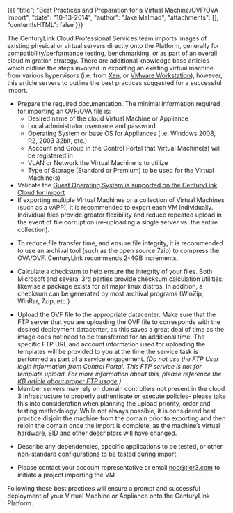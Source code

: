 {{{
  "title": "Best Practices and Preparation for a Virtual Machine/OVF/OVA Import",
  "date": "10-13-2014",
  "author": "Jake Malmad",
  "attachments": [],
  "contentIsHTML": false
}}}

The CenturyLink Cloud Professional Services team imports images of existing physical or virtual servers directly onto the Platform, generally for compatibility/performance testing, benchmarking, or as part of an overall cloud migration strategy. There are additional knowledge base articles which outline the steps involved in exporting an existing virtual machine from various hypervisors (i.e. from <a href="http://help.tier3.com/entries/21642619-Converting-a-Xen-Image-to-OVF-for-use-in-the-Tier-3-cloud">Xen</a>, or <a href="http://help.tier3.com/entries/23260901-Exporting-a-VM-to-an-OVF-from-VMware-Workstation-for-Import-into-the-Tier-3-Cloud">VMware Workstation</a>), however, this article servers to outline the best practices suggested for a successful import.

* Prepare the required documentation. The minimal information required for importing an OVF/OVA file is:
  * Desired name of the cloud Virtual Machine or Appliance
  * Local administrator username and password
  * Operating System or base OS for Appliances (i.e. Windows 2008, R2, 2003 32bit, etc.)
  * Account and Group in the Control Portal that Virtual Machine(s) will be registered in
  * VLAN or Network the Virtual Machine is to utilize
  * Type of Storage (Standard or Premium) to be used for the Virtual Machine(s)
* Validate the <a href="https://t3n.zendesk.com/entries/49946574-Supported-Guest-Operating-Systems-for-OVA-OVF-Import" target="_blank">Guest Operating System is supported on the CenturyLink Cloud for Import</a>
* If exporting multiple Virtual Machines or a collection of Virtual Machines (such as a vAPP), it is recommended to export each VM individually. Individual files provide greater flexibility and reduce repeated upload in the event of file corruption (re-uploading a single server vs. the entire collection).</p>
* To reduce file transfer time, and ensure file integrity, it is recommended to use an archival tool (such as the open source 7zip) to compress the OVA/OVF. CenturyLink recommends 2-4GB increments.</p>
* Calculate a checksum to help ensure the integrity of your files. Both Microsoft and several 3rd parties provide checksum calculation utilities; likewise a package exists for all major linux distros. In addition, a checksum can be generated by most archival programs (WinZip, WinRar, 7zip, etc.)</p>
* Upload the OVF file to the appropriate datacenter. Make sure that the FTP server that you are uploading the OVF file to corresponds with the desired deployment datacenter, as this saves a great deal of time as the image does not need to be transferred for an additional time.  The specific FTP URL and account information used for uploading the templates will be provided to you at the time the service task is performed as part of a service engagement. <em>(Do not use the FTP User login information from Control Portal. This FTP service is not for template upload. For more information about this, please reference the <a href="https://t3n.zendesk.com/entries/48444870-FTP-Users-in-Control-Portal">KB article about proper FTP usage</a>.)</em>
* Member servers may rely on domain controllers not present in the cloud 3 infrastructure to properly authenticate or execute policies- please take this into consideration when planning the upload priority, order and testing methodology. While not always possible, it is considered best practice disjoin the machine from the domain prior to exporting and then rejoin the domain once the import is complete, as the machine’s virtual hardware, SID and other descriptors will have changed.</p>
* Describe any dependencies, specific applications to be tested, or other non-standard configurations to be tested during import.</p>
* Please contact your account representative or email <a href="noc@tier3.com">noc@tier3.com</a> to initiate a project importing the VM

Following these best practices will ensure a prompt and successful deployment of your Virtual Machine or Appliance onto the CenturyLink Platform.
